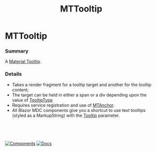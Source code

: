 ﻿---
uid: C.MTTooltip
title: MTTooltip
---
# MTTooltip

### Summary

A [Material Tooltip](https://github.com/material-components/material-components-web/tree/master/packages/mdc-tooltip#tooltip).

### Details

-  Takes a render fragment for a tooltip target and another for the tooltip content;
-  The target can be held in either a span or a div depending upon the value of [TooltipType](xref:BlazorMdc.MTTooltip.TooltipType)
-  Requires service registration and use of [MTAnchor](xref:C.MTAnchor).
-  All Blazor MDC components give you a shortcut to use text tooltips (styled as a MarkupString) with the [Tooltip](xref:BlazorMdc.Internal.ComponentFoundation.Tooltip) parameter.

&nbsp;

&nbsp;

[![Components](https://img.shields.io/static/v1?label=Components&message=Core&color=blue)](xref:A.CoreComponents)
[![Docs](https://img.shields.io/static/v1?label=API%20Documentation&message=MTTooltip&color=brightgreen)](xref:BlazorMdc.MTTooltip)